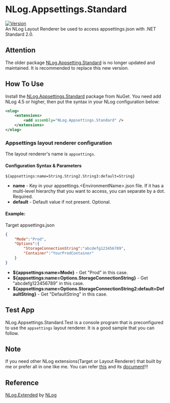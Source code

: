 # NLog.Appsettings.Standard
[![Version](https://img.shields.io/nuget/vpre/NLog.Appsettings.Standard.svg)](https://www.nuget.org/packages/NLog.Appsettings.Standard)  
An NLog Layout Renderer be used to access appsettings.json with .NET Standard 2.0.   

## Attention ##  
The older package [NLog.Appsetting.Standard](https://www.nuget.org/packages/NLog.Appsetting.Standard) is no longer updated and maintained. It is recommended to replace this new version.  

## How To Use ##   
Install the [NLog.Appsettings.Standard](https://www.nuget.org/packages/NLog.Appsettings.Standard) package from NuGet. You need add NLog 4.5 or higher, then put the syntax in your NLog configuration below:

```xml
<nlog>
    <extensions>
        <add assembly="NLog.Appsettings.Standard" />
    </extensions>
</nlog>
```

### Appsettings layout renderer configuration ###
The layout renderer's name is ``appsettings``.   

#### Configuration Syntax & Parameters ####
``${appsettings:name=String.String2.String3:default=String}``
* **name** - Key in your appsettings.\<EnvironmentName\>.json file. If it has a multi-level hierarchy that you want to access, you can separate by a dot. Required.
* **default** - Default value if not present. Optional.

#### Example: ####
Target appsettings.json

```json
{
    "Mode":"Prod",
    "Options":{
        "StorageConnectionString":"abcdefg123456789",
        "Container":"YourProdContainer"
    }
}
```

* **${appsettings:name=Mode}** - Get "Prod" in this case.
* **${appsettings:name=Options.StorageConnectionString}** - Get "abcdefg123456789" in this case.
* **${appsettings:name=Options.StorageConnectionString2:default=DefaultString}** - Get "DefaultString" in this case.

## Test App ##
NLog.Appsettings.Standard.Test is a console program that is preconfigured to use the ``appsettings`` layout renderer. It is a good sample that you can follow.  

## Note ##
If you need other NLog extensions(Target or Layout Renderer) that built by me or prefer all in one like me. You can refer [this](https://www.nuget.org/packages/NLog.Extended.Standard) and its [document](https://github.com/linmasaki/NLog.Extended.Standard)!!!

## Reference ##  
[NLog.Extended](https://github.com/nlog/nlog/wiki/AppSetting-Layout-Renderer) by [NLog](http://nlog-project.org/)
